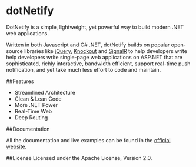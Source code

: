 # dotNetify
DotNetify is a simple, lightweight, yet powerful way to build modern .NET web applications.

Written in both Javascript and C# .NET, dotNetify builds on popular open-source libraries like 
[jQuery](http://jquery.com), [Knockout](http://knockoutjs.com) and [SignalR](http://asp.net/signalr)
to help developers write  help developers write single-page web applications
on ASP.NET that are sophisticated, richly interactive,
bandwidth efficient, support real-time push notification, and yet take much less effort to code and maintain.

##Features

* Streamlined Architecture
* Clean & Lean Code
* More .NET Power
* Real-Time Web
* Deep Routing

##Documentation

All the documentation and live examples can be found in the [official website](http://dotnetify.net).

##License
Licensed under the Apache License, Version 2.0.
